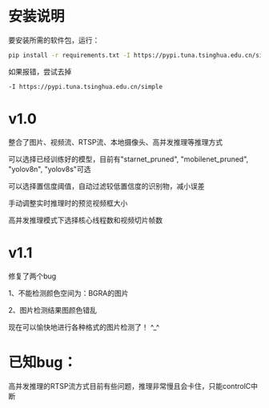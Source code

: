 # 安装说明

要安装所需的软件包，运行：

```sh
pip install -r requirements.txt -I https://pypi.tuna.tsinghua.edu.cn/simple
```
如果报错，尝试去掉
```sh
-I https://pypi.tuna.tsinghua.edu.cn/simple
```

# v1.0
整合了图片、视频流、RTSP流、本地摄像头、高并发推理等推理方式

可以选择已经训练好的模型，目前有"starnet_pruned", "mobilenet_pruned", "yolov8n", "yolov8s"可选

可以选择置信度阈值，自动过滤较低置信度的识别物，减小误差

手动调整实时推理时的预览视频框大小

高并发推理模式下选择核心线程数和视频切片帧数

# v1.1
修复了两个bug

1、不能检测颜色空间为：BGRA的图片

2、图片检测结果图颜色错乱

现在可以愉快地进行各种格式的图片检测了！ ^_^


# 已知bug：

高并发推理的RTSP流方式目前有些问题，推理非常慢且会卡住，只能controlC中断
